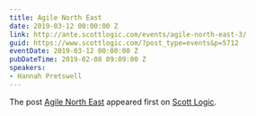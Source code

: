 ```yaml
---
title: Agile North East
date: 2019-03-12 00:00:00 Z
link: http://ante.scottlogic.com/events/agile-north-east-3/
guid: https://www.scottlogic.com/?post_type=events&p=5712
eventDate: 2019-03-12 00:00:00 Z
pubDateTime: 2019-02-08 09:09:00 Z
speakers:
- Hannah Pretswell
---
```


<p>The post <a rel="nofollow" href="http://ante.scottlogic.com/events/agile-north-east-3/">Agile North East</a> appeared first on <a rel="nofollow" href="http://ante.scottlogic.com">Scott Logic</a>.</p>